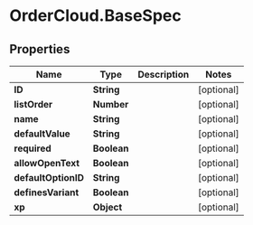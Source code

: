 # OrderCloud.BaseSpec

## Properties
Name | Type | Description | Notes
------------ | ------------- | ------------- | -------------
**ID** | **String** |  | [optional] 
**listOrder** | **Number** |  | [optional] 
**name** | **String** |  | [optional] 
**defaultValue** | **String** |  | [optional] 
**required** | **Boolean** |  | [optional] 
**allowOpenText** | **Boolean** |  | [optional] 
**defaultOptionID** | **String** |  | [optional] 
**definesVariant** | **Boolean** |  | [optional] 
**xp** | **Object** |  | [optional] 


